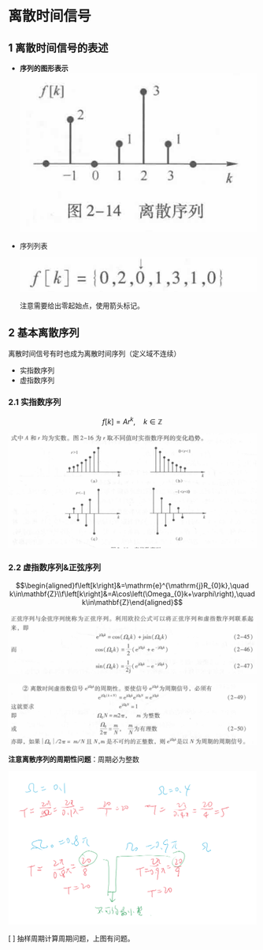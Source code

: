 # 离散时间信号

## 1 离散时间信号的表述

- **序列的图形表示**
    ![alt text](image-13.png)

- 序列列表

    ![alt text](image-14.png)

    注意需要给出零起始点，使用箭头标记。

## 2 基本离散序列

离散时间信号有时也成为离散时间序列（定义域不连续）

- 实指数序列
- 虚指数序列

### 2.1 实指数序列

$$f\left[k\right]=Ar^{k},\quad k\in\mathbb{Z}$$

![alt text](image-15.png)

### 2.2 虚指数序列&正弦序列

$$\begin{aligned}f\left[k\right]&=\mathrm{e}^{\mathrm{j}R_{0}k},\quad k\in\mathbf{Z}\\f\left[k\right]&=A\cos\left(\Omega_{0}k+\varphi\right),\quad k\in\mathbf{Z}\end{aligned}$$

![alt text](image-16.png)

![alt text](image-17.png)

**注意离散序列的周期性问题**：周期必为整数

![alt text](image-18.png)

[ ] 抽样周期计算周期问题，上图有问题。